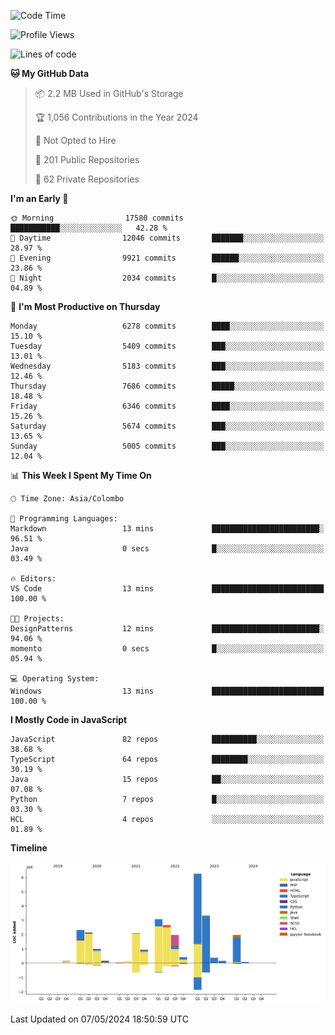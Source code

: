 
<!--START_SECTION:waka-->
![Code Time](http://img.shields.io/badge/Code%20Time-1%2C668%20hrs%205%20mins-blue)

![Profile Views](http://img.shields.io/badge/Profile%20Views-0-blue)

![Lines of code](https://img.shields.io/badge/From%20Hello%20World%20I%27ve%20Written-29.1%20million%20lines%20of%20code-blue)

**🐱 My GitHub Data** 

> 📦 2.2 MB Used in GitHub's Storage 
 > 
> 🏆 1,056 Contributions in the Year 2024
 > 
> 🚫 Not Opted to Hire
 > 
> 📜 201 Public Repositories 
 > 
> 🔑 62 Private Repositories 
 > 
**I'm an Early 🐤** 

```text
🌞 Morning                17580 commits       ███████████░░░░░░░░░░░░░░   42.28 % 
🌆 Daytime                12046 commits       ███████░░░░░░░░░░░░░░░░░░   28.97 % 
🌃 Evening                9921 commits        ██████░░░░░░░░░░░░░░░░░░░   23.86 % 
🌙 Night                  2034 commits        █░░░░░░░░░░░░░░░░░░░░░░░░   04.89 % 
```
📅 **I'm Most Productive on Thursday** 

```text
Monday                   6278 commits        ████░░░░░░░░░░░░░░░░░░░░░   15.10 % 
Tuesday                  5409 commits        ███░░░░░░░░░░░░░░░░░░░░░░   13.01 % 
Wednesday                5183 commits        ███░░░░░░░░░░░░░░░░░░░░░░   12.46 % 
Thursday                 7686 commits        █████░░░░░░░░░░░░░░░░░░░░   18.48 % 
Friday                   6346 commits        ████░░░░░░░░░░░░░░░░░░░░░   15.26 % 
Saturday                 5674 commits        ███░░░░░░░░░░░░░░░░░░░░░░   13.65 % 
Sunday                   5005 commits        ███░░░░░░░░░░░░░░░░░░░░░░   12.04 % 
```


📊 **This Week I Spent My Time On** 

```text
🕑︎ Time Zone: Asia/Colombo

💬 Programming Languages: 
Markdown                 13 mins             ████████████████████████░   96.51 % 
Java                     0 secs              █░░░░░░░░░░░░░░░░░░░░░░░░   03.49 % 

🔥 Editors: 
VS Code                  13 mins             █████████████████████████   100.00 % 

🐱‍💻 Projects: 
DesignPatterns           12 mins             ████████████████████████░   94.06 % 
momento                  0 secs              █░░░░░░░░░░░░░░░░░░░░░░░░   05.94 % 

💻 Operating System: 
Windows                  13 mins             █████████████████████████   100.00 % 
```

**I Mostly Code in JavaScript** 

```text
JavaScript               82 repos            ██████████░░░░░░░░░░░░░░░   38.68 % 
TypeScript               64 repos            ████████░░░░░░░░░░░░░░░░░   30.19 % 
Java                     15 repos            ██░░░░░░░░░░░░░░░░░░░░░░░   07.08 % 
Python                   7 repos             █░░░░░░░░░░░░░░░░░░░░░░░░   03.30 % 
HCL                      4 repos             ░░░░░░░░░░░░░░░░░░░░░░░░░   01.89 % 
```



**Timeline**

![Lines of Code chart](https://raw.githubusercontent.com/ccweerasinghe1994/ccweerasinghe1994/master/assets/bar_graph.png)


 Last Updated on 07/05/2024 18:50:59 UTC
<!--END_SECTION:waka-->
